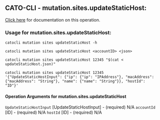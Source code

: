 
## CATO-CLI - mutation.sites.updateStaticHost:
[Click here](https://api.catonetworks.com/documentation/#mutation-updateStaticHost) for documentation on this operation.

### Usage for mutation.sites.updateStaticHost:

`catocli mutation sites updateStaticHost -h`

`catocli mutation sites updateStaticHost <accountID> <json>`

`catocli mutation sites updateStaticHost 12345 "$(cat < updateStaticHost.json)"`

`catocli mutation sites updateStaticHost 12345 '{"UpdateStaticHostInput": {"ip": {"ip": "IPAddress"}, "macAddress": {"macAddress": "String"}, "name": {"name": "String"}}, "hostId": "ID"}'`

#### Operation Arguments for mutation.sites.updateStaticHost ####
`UpdateStaticHostInput` [UpdateStaticHostInput] - (required) N/A 
`accountId` [ID] - (required) N/A 
`hostId` [ID] - (required) N/A 
